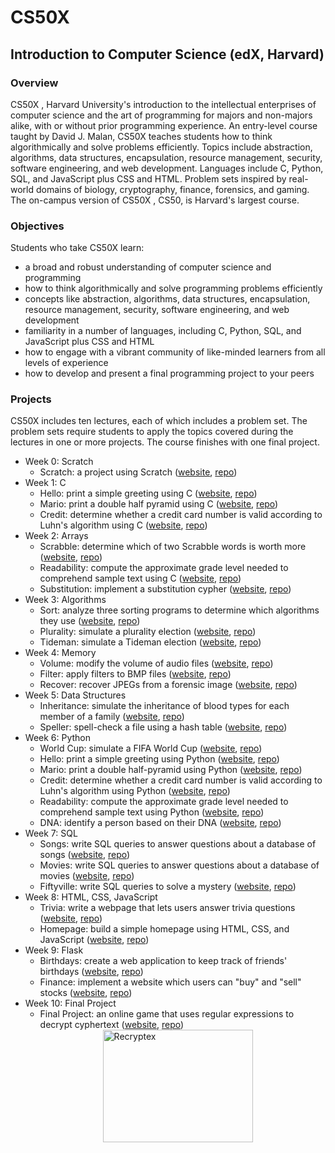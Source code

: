 # CS50X

## Introduction to Computer Science (edX, Harvard)

### Overview
CS50X , Harvard University's introduction to the intellectual enterprises of 
computer science and the art of programming for majors and non-majors alike, 
with or without prior programming experience. An entry-level course taught by 
David J. Malan, CS50X teaches students how to think algorithmically and solve 
problems efficiently. Topics include abstraction, algorithms, data structures, 
encapsulation, resource management, security, software engineering, and web 
development. Languages include C, Python, SQL, and JavaScript plus CSS and 
HTML. Problem sets inspired by real-world domains of biology, cryptography, 
finance, forensics, and gaming. The on-campus version of CS50X , CS50, is 
Harvard's largest course.

### Objectives
Students who take CS50X learn:
- a broad and robust understanding of computer science and programming
- how to think algorithmically and solve programming problems efficiently
- concepts like abstraction, algorithms, data structures, encapsulation, 
  resource management, security, software engineering, and web development
- familiarity in a number of languages, including C, Python, SQL, and 
  JavaScript plus CSS and HTML
- how to engage with a vibrant community of like-minded learners from all 
  levels of experience
- how to develop and present a final programming project to your peers

### Projects
CS50X includes ten lectures, each of which includes a problem set. The problem 
sets require students to apply the topics covered during the lectures in one or 
more projects. The course finishes with one final project.
- Week 0: Scratch
  * Scratch: a project using Scratch ([website](https://cs50.harvard.edu/x/2022/psets/0/scratch/), [repo](https://github.com/kvnduff/CS50X/tree/master/pset0))
- Week 1: C
  * Hello: print a simple greeting using C ([website](https://cs50.harvard.edu/x/2022/psets/1/hello/), [repo](https://github.com/kvnduff/CS50X/tree/master/pset1))
  * Mario: print a double half pyramid using C ([website](https://cs50.harvard.edu/x/2022/psets/1/mario/more/), [repo](https://github.com/kvnduff/CS50X/tree/master/pset1))
  * Credit: determine whether a credit card number is valid according to Luhn's algorithm using C ([website](https://cs50.harvard.edu/x/2022/psets/1/credit/), [repo](https://github.com/kvnduff/CS50X/tree/master/pset))
- Week 2: Arrays
  * Scrabble: determine which of two Scrabble words is worth more ([website](https://cs50.harvard.edu/x/2022/labs/2/), [repo](https://github.com/kvnduff/CS50X/tree/master/pset2))
  * Readability: compute the approximate grade level needed to comprehend sample text using C ([website](https://cs50.harvard.edu/x/2022/psets/2/readability/), [repo](https://github.com/kvnduff/CS50X/tree/master/pset2))
  * Substitution: implement a substitution cypher ([website](https://cs50.harvard.edu/x/2022/psets/2/substitution/), [repo](https://github.com/kvnduff/CS50X/tree/master/pset2))
- Week 3: Algorithms
  * Sort: analyze three sorting programs to determine which algorithms they use ([website](https://cs50.harvard.edu/x/2022/labs/3/), [repo](https://github.com/kvnduff/CS50X/tree/master/pset3))
  * Plurality: simulate a plurality election ([website](https://cs50.harvard.edu/x/2022/psets/3/plurality/), [repo](https://github.com/kvnduff/CS50X/tree/master/pset3))
  * Tideman: simulate a Tideman election ([website](https://cs50.harvard.edu/x/2022/psets/3/tideman/), [repo](https://github.com/kvnduff/CS50X/tree/master/pset3))
- Week 4: Memory
  * Volume: modify the volume of audio files ([website](https://cs50.harvard.edu/x/2022/labs/4/), [repo](https://github.com/kvnduff/CS50X/tree/master/pset4))
  * Filter: apply filters to BMP files ([website](https://cs50.harvard.edu/x/2022/psets/4/filter/more/), [repo](https://github.com/kvnduff/CS50X/tree/master/pset4))
  * Recover: recover JPEGs from a forensic image ([website](https://cs50.harvard.edu/x/2022/psets/4/recover/), [repo](https://github.com/kvnduff/CS50X/tree/master/pset4))
- Week 5: Data Structures
  * Inheritance: simulate the inheritance of blood types for each member of a family ([website](https://cs50.harvard.edu/x/2022/labs/5/), [repo](https://github.com/kvnduff/CS50X/tree/master/pset5))
  * Speller: spell-check a file using a hash table ([website](https://cs50.harvard.edu/x/2022/psets/5/speller/), [repo](https://github.com/kvnduff/CS50X/tree/master/pset5))
- Week 6: Python
  * World Cup: simulate a FIFA World Cup ([website](https://cs50.harvard.edu/x/2022/labs/6/), [repo](https://github.com/kvnduff/CS50X/tree/master/pset6))
  * Hello: print a simple greeting using Python ([website](https://cs50.harvard.edu/x/2022/psets/6/hello/), [repo](https://github.com/kvnduff/CS50X/tree/master/pset6))
  * Mario: print a double half-pyramid using Python ([website](https://cs50.harvard.edu/x/2022/psets/6/mario/more/), [repo](https://github.com/kvnduff/CS50X/tree/master/pset6))
  * Credit: determine whether a credit card number is valid according to Luhn's algorithm using Python ([website](https://cs50.harvard.edu/x/2022/psets/6/credit/), [repo](https://github.com/kvnduff/CS50X/tree/master/pset6))
  * Readability: compute the approximate grade level needed to comprehend sample text using Python ([website](https://cs50.harvard.edu/x/2022/psets/6/readability/), [repo](https://github.com/kvnduff/CS50X/tree/master/pset6))
  * DNA: identify a person based on their DNA ([website](https://cs50.harvard.edu/x/2022/psets/6/dna/), [repo](https://github.com/kvnduff/CS50X/tree/master/pset6))
- Week 7: SQL
  * Songs: write SQL queries to answer questions about a database of songs ([website](https://cs50.harvard.edu/x/2022/labs/7/), [repo](https://github.com/kvnduff/CS50X/tree/master/pset7))
  * Movies: write SQL queries to answer questions about a database of movies ([website](https://cs50.harvard.edu/x/2022/psets/7/movies/), [repo](https://github.com/kvnduff/CS50X/tree/master/pset7))
  * Fiftyville: write SQL queries to solve a mystery ([website](https://cs50.harvard.edu/x/2022/psets/7/fiftyville/), [repo](https://github.com/kvnduff/CS50X/tree/master/pset7))
- Week 8: HTML, CSS, JavaScript
  * Trivia: write a webpage that lets users answer trivia questions ([website](https://cs50.harvard.edu/x/2022/labs/8/), [repo](https://github.com/kvnduff/CS50X/tree/master/pset8))
  * Homepage: build a simple homepage using HTML, CSS, and JavaScript ([website](https://cs50.harvard.edu/x/2022/psets/8/homepage/), [repo](https://github.com/kvnduff/CS50X/tree/master/pset8))
- Week 9: Flask
  * Birthdays: create a web application to keep track of friends' birthdays ([website](https://cs50.harvard.edu/x/2022/labs/9/), [repo](https://github.com/kvnduff/CS50X/tree/master/pset9))
  * Finance: implement a website which users can "buy" and "sell" stocks ([website](https://cs50.harvard.edu/x/2022/psets/9/finance/), [repo](https://github.com/kvnduff/CS50X/tree/master/pset9))
- Week 10: Final Project
  * Final Project: an online game that uses regular expressions to decrypt 
    cyphertext ([website](https://cs50.harvard.edu/x/2022/project/), [repo](https://github.com/kvnduff/CS50X/tree/master/final_project))
    <a href="http://www.youtube.com/watch?feature=player_embedded&v=M8JmcAFzFuo" target="_blank" style="padding-left:100px;"><img src="http://img.youtube.com/vi/M8JmcAFzFuo/0.jpg" alt="Recryptex" width="240" height="180" target="_blank"/></a>
